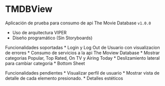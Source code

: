 # TMDBView

Aplicación de prueba para consumo de api The Movie Database `v1.0.0`

- Uso de arquitectura VIPER
- Diseño programático (Sin Storyboards)

Funcionalidades soportadas
	* Login y Log Out de Usuario con visualizacion de errores
	* Consumo de servicios a la api The Moview Database
	* Mostrar categorias Popular, Top Rated, On TV y Airing Today
	* Deslizamiento lateral para cambiar categoria
	* Bottom Sheet

Funcionalidades pendientes
	* Visualizar perfil de usuario
	* Mostrar vista de detalle de cada elemento presionado.
  	* Detalles estéticos
